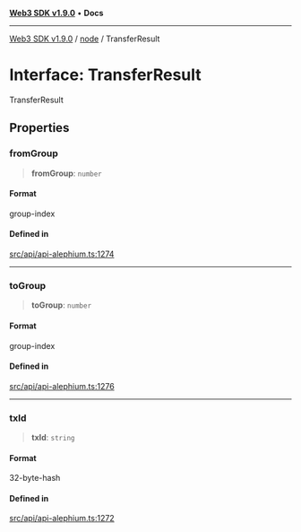 [**Web3 SDK v1.9.0**](../../../README.md) • **Docs**

***

[Web3 SDK v1.9.0](../../../globals.md) / [node](../README.md) / TransferResult

# Interface: TransferResult

TransferResult

## Properties

### fromGroup

> **fromGroup**: `number`

#### Format

group-index

#### Defined in

[src/api/api-alephium.ts:1274](https://github.com/Mystic-Nayy/alephium-web3/blob/ee41f5e0e7d7fb0b155fe62f05b2ac03772895ca/packages/web3/src/api/api-alephium.ts#L1274)

***

### toGroup

> **toGroup**: `number`

#### Format

group-index

#### Defined in

[src/api/api-alephium.ts:1276](https://github.com/Mystic-Nayy/alephium-web3/blob/ee41f5e0e7d7fb0b155fe62f05b2ac03772895ca/packages/web3/src/api/api-alephium.ts#L1276)

***

### txId

> **txId**: `string`

#### Format

32-byte-hash

#### Defined in

[src/api/api-alephium.ts:1272](https://github.com/Mystic-Nayy/alephium-web3/blob/ee41f5e0e7d7fb0b155fe62f05b2ac03772895ca/packages/web3/src/api/api-alephium.ts#L1272)
